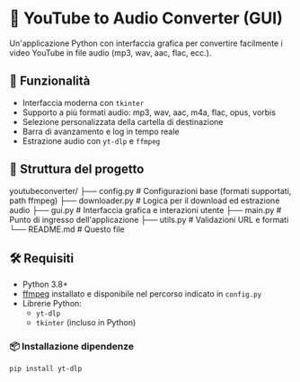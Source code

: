 # 🎵 YouTube to Audio Converter (GUI)

Un'applicazione Python con interfaccia grafica per convertire facilmente i video YouTube in file audio (mp3, wav, aac, flac, ecc.).

## 🚀 Funzionalità

- Interfaccia moderna con `tkinter`
- Supporto a più formati audio: mp3, wav, aac, m4a, flac, opus, vorbis
- Selezione personalizzata della cartella di destinazione
- Barra di avanzamento e log in tempo reale
- Estrazione audio con `yt-dlp` e `ffmpeg`

## 🧰 Struttura del progetto

youtubeconverter/
├── config.py # Configurazioni base (formati supportati, path ffmpeg)
├── downloader.py # Logica per il download ed estrazione audio
├── gui.py # Interfaccia grafica e interazioni utente
├── main.py # Punto di ingresso dell'applicazione
├── utils.py # Validazioni URL e formati
└── README.md # Questo file

## 🛠 Requisiti

- Python 3.8+
- [ffmpeg](https://ffmpeg.org/download.html) installato e disponibile nel percorso indicato in `config.py`
- Librerie Python:
  - `yt-dlp`
  - `tkinter` (incluso in Python)

### 📦 Installazione dipendenze

```bash
pip install yt-dlp
